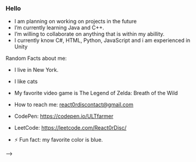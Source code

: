 ### Hello

- I am planning on working on projects in the future 
- I’m currently learning Java and C++.
- I’m willing to collaborate on anything that is within my abillity.
- I currently know C#, HTML, Python, JavaScript and i am experienced in Unity

Random Facts about me: 
- I live in New York. 
- I like cats 
- My favorite video game is The Legend of Zelda: Breath of the Wild

- How to reach me: react0rdiscontact@gmail.com
- CodePen: https://codepen.io/ULTfarmer
- LeetCode: https://leetcode.com/React0rDisc/

- ⚡ Fun fact: my favorite color is blue.

-->

